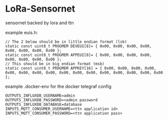 # LoRa-Sensornet
sensornet backed by lora and ttn


example euis.h:


```
// The 2 below should be in little endian format (lsb)
static const uint8_t PROGMEM DEVEUI[8]= { 0x00, 0x00, 0x00, 0x00, 0x00, 0x00, 0x00, 0x00 };
static const uint8_t PROGMEM APPEUI[8]= { 0x00, 0x00, 0x00, 0x00, 0x00, 0x00, 0x00, 0x00 };
// This should be in big endian format (msb)
static const uint8_t PROGMEM APPKEY[16] = { 0x00, 0x00, 0x00, 0x00, 0x00, 0x00, 0x00, 0x00, 0x00, 0x00, 0x00, 0x00, 0x00, 0x00, 0x00, 0x00 };
```

example .docker-env for the docker telegraf config

```
OUTPUTS_INFLUXDB_USERNAME=admin
OUTPUTS_INFLUXDB_PASSWORD=<admin password
OUTPUTS_INFLUXDB_DATABASE=database
INPUTS_MQTT_CONSUMER_USERNAME=<ttn application id>
INPUTS_MQTT_CONSUMER_PASSWORD=<ttn application pass>
```
